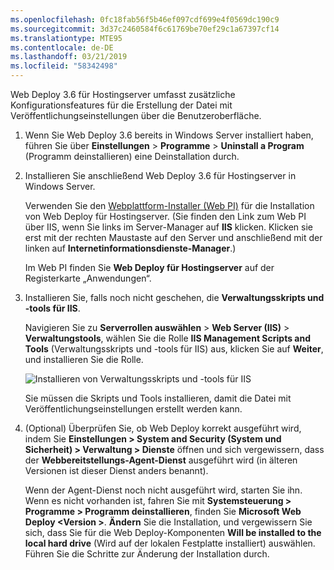```yaml
---
ms.openlocfilehash: 0fc18fab56f5b46ef097cdf699e4f0569dc190c9
ms.sourcegitcommit: 3d37c2460584f6c61769be70ef29c1a67397cf14
ms.translationtype: MTE95
ms.contentlocale: de-DE
ms.lasthandoff: 03/21/2019
ms.locfileid: "58342498"
---
```

Web Deploy 3.6 für Hostingserver umfasst zusätzliche Konfigurationsfeatures für die Erstellung der Datei mit Veröffentlichungseinstellungen über die Benutzeroberfläche.

1. Wenn Sie Web Deploy 3.6 bereits in Windows Server installiert haben, führen Sie über **Einstellungen** > **Programme** > **Uninstall a Program** (Programm deinstallieren) eine Deinstallation durch.

2. Installieren Sie anschließend Web Deploy 3.6 für Hostingserver in Windows Server.

    Verwenden Sie den [Webplattform-Installer (Web PI)](https://www.microsoft.com/web/downloads/platform.aspx) für die Installation von Web Deploy für Hostingserver. (Sie finden den Link zum Web PI über IIS, wenn Sie links im Server-Manager auf **IIS** klicken. Klicken sie erst mit der rechten Maustaste auf den Server und anschließend mit der linken auf **Internetinformationsdienste-Manager**.)

    Im Web PI finden Sie **Web Deploy für Hostingserver** auf der Registerkarte „Anwendungen“.

3. Installieren Sie, falls noch nicht geschehen, die **Verwaltungsskripts und -tools für IIS**.

    Navigieren Sie zu **Serverrollen auswählen** > **Web Server (IIS)** > **Verwaltungstools**, wählen Sie die Rolle **IIS Management Scripts and Tools** (Verwaltungsskripts und -tools für IIS) aus, klicken Sie auf **Weiter**, und installieren Sie die Rolle.

    ![Installieren von Verwaltungsskripts und -tools für IIS](../../deployment/media/tutorial-iis-management-scripts-and-tools.png)

    Sie müssen die Skripts und Tools installieren, damit die Datei mit Veröffentlichungseinstellungen erstellt werden kann.

4. (Optional) Überprüfen Sie, ob Web Deploy korrekt ausgeführt wird, indem Sie **Einstellungen > System and Security (System und Sicherheit) > Verwaltung > Dienste** öffnen und sich vergewissern, dass der **Webbereitstellungs-Agent-Dienst**  ausgeführt wird (in älteren Versionen ist dieser Dienst anders benannt).

    Wenn der Agent-Dienst noch nicht ausgeführt wird, starten Sie ihn. Wenn es nicht vorhanden ist, fahren Sie mit **Systemsteuerung > Programme > Programm deinstallieren**, finden Sie **Microsoft Web Deploy \<Version >**. **Ändern** Sie die Installation, und vergewissern Sie sich, dass Sie für die Web Deploy-Komponenten **Will be installed to the local hard drive** (Wird auf der lokalen Festplatte installiert) auswählen. Führen Sie die Schritte zur Änderung der Installation durch.